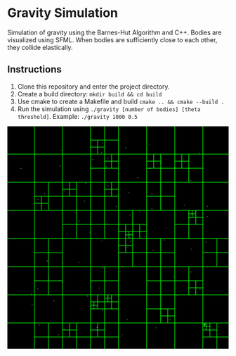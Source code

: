 # Gravity Simulation

Simulation of gravity using the Barnes-Hut Algorithm and C++. Bodies are visualized using SFML.
When bodies are sufficiently close to each other, they collide elastically.

## Instructions
1. Clone this repository and enter the project directory.
2. Create a build directory: `mkdir build && cd build`
3. Use cmake to create a Makefile and build `cmake .. && cmake --build .`
4. Run the simulation using `./gravity [number of bodies] [theta threshold]`. Example: `./gravity 1000 0.5`

![demo image](https://github.com/ryanp8/gravity/blob/main/assets/demo.png?raw=true)
